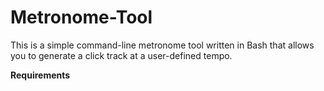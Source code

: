 # Metronome-Tool
This is a simple command-line metronome tool written in Bash that allows you to generate a click track at a user-defined tempo.

<b>Requirements
